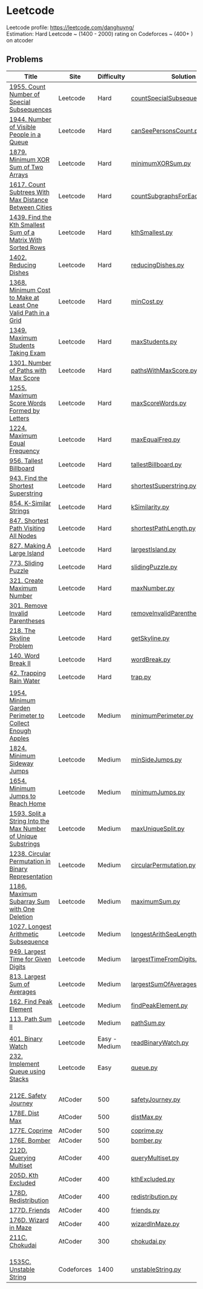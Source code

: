 # Leetcode
Leetcode profile: https://leetcode.com/danghuyng/<br>
Estimation: Hard Leetcode ~ (1400 - 2000) rating on Codeforces ~ (400+ ) on atcoder

## Problems
|     Title     |   Site  |   Difficulty  |    Solution   |
|---------------|---------------|---------------|---------------|
|[1955. Count Number of Special Subsequences](https://leetcode.com/problems/count-number-of-special-subsequences/)|Leetcode|Hard|[countSpecialSubsequences.py](https://github.com/danghuybk/Data-structure-and-Algorithm/blob/main/LC_1955.%20Count%20Number%20of%20Special%20Subsequences/countSpecialSubsequences.py)|
|[1944. Number of Visible People in a Queue](https://leetcode.com/problems/number-of-visible-people-in-a-queue/)|Leetcode|Hard|[canSeePersonsCount.py](https://github.com/danghuybk/Data-structure-and-Algorithm/blob/main/LC_1944.%20Number%20of%20Visible%20People%20in%20a%20Queue/canSeePersonsCount.py)|
|[1879. Minimum XOR Sum of Two Arrays](https://leetcode.com/problems/minimum-xor-sum-of-two-arrays/)|Leetcode|Hard|[minimumXORSum.py](https://github.com/danghuybk/Data-structure-and-Algorithm/blob/main/LC_1879.%20Minimum%20XOR%20Sum%20of%20Two%20Arrays/minimumXORSum.py)|
|[1617. Count Subtrees With Max Distance Between Cities](https://leetcode.com/problems/count-subtrees-with-max-distance-between-cities/)|Leetcode|Hard|[countSubgraphsForEachDiameter.py](https://github.com/danghuybk/Data-structure-and-Algorithm/blob/main/LC_1617.%20Count%20Subtrees%20With%20Max%20Distance%20Between%20Cities/countSubgraphsForEachDiameter.py)|
|[1439. Find the Kth Smallest Sum of a Matrix With Sorted Rows](https://leetcode.com/problems/find-the-kth-smallest-sum-of-a-matrix-with-sorted-rows/)|Leetcode|Hard|[kthSmallest.py](https://github.com/danghuybk/Data-structure-and-Algorithm/blob/main/LC_1439.%20Find%20the%20Kth%20Smallest%20Sum%20of%20a%20Matrix%20With%20Sorted%20Rows/kthSmallest.py)|
|[1402. Reducing Dishes](https://leetcode.com/problems/reducing-dishes/)|Leetcode|Hard|[reducingDishes.py](https://github.com/danghuybk/Data-structure-and-Algorithm/blob/main/LC_1402.%20Reducing%20Dishes/reducingDishes.py)|
|[1368. Minimum Cost to Make at Least One Valid Path in a Grid](https://leetcode.com/problems/minimum-cost-to-make-at-least-one-valid-path-in-a-grid/)|Leetcode|Hard|[minCost.py](https://github.com/danghuybk/Data-structure-and-Algorithm/blob/main/LC_1368.%20Minimum%20Cost%20to%20Make%20at%20Least%20One%20Valid%20Path%20in%20a%20Grid/minCost.py)|
|[1349. Maximum Students Taking Exam](https://leetcode.com/problems/maximum-students-taking-exam/)|Leetcode|Hard|[maxStudents.py](https://github.com/danghuybk/Data-structure-and-Algorithm/blob/main/LC_1349.%20Maximum%20Students%20Taking%20Exam/maxStudents.py)|
|[1301. Number of Paths with Max Score](https://leetcode.com/problems/number-of-paths-with-max-score/)|Leetcode|Hard|[pathsWithMaxScore.py](https://github.com/danghuybk/Data-structure-and-Algorithm/blob/main/LC_1301.%20Number%20of%20Paths%20with%20Max%20Score/pathsWithMaxScore.py)|
|[1255. Maximum Score Words Formed by Letters](https://leetcode.com/problems/maximum-score-words-formed-by-letters/)|Leetcode|Hard|[maxScoreWords.py](https://github.com/danghuybk/Data-structure-and-Algorithm/blob/main/LC_1255.%20Maximum%20Score%20Words%20Formed%20by%20Letters/maxScoreWords.py)|
|[1224. Maximum Equal Frequency](https://leetcode.com/problems/maximum-equal-frequency/)|Leetcode|Hard|[maxEqualFreq.py](https://github.com/danghuybk/Data-structure-and-Algorithm/blob/main/LC_1224.%20Maximum%20Equal%20Frequency/maxEqualFreq.py)|
|[956. Tallest Billboard](https://leetcode.com/problems/tallest-billboard/)|Leetcode|Hard|[tallestBillboard.py](https://github.com/danghuybk/Data-structure-and-Algorithm/blob/main/LC_956.%20Tallest%20Billboard/tallestBillboard.py)|
|[943. Find the Shortest Superstring](https://leetcode.com/problems/find-the-shortest-superstring/)|Leetcode|Hard|[shortestSuperstring.py](https://github.com/danghuybk/Data-structure-and-Algorithm/blob/main/LC_943.%20Find%20the%20Shortest%20Superstring/shortestSuperstring.py)|
|[854. K-Similar Strings](https://leetcode.com/problems/k-similar-strings/)|Leetcode|Hard|[kSimilarity.py](https://github.com/danghuybk/Data-structure-and-Algorithm/blob/main/LC_854.%20K-Similar%20Strings/kSimilarity.py)|
|[847. Shortest Path Visiting All Nodes](https://leetcode.com/problems/shortest-path-visiting-all-nodes/)|Leetcode|Hard|[shortestPathLength.py](https://github.com/danghuybk/Data-structure-and-Algorithm/blob/main/LC_847.%20Shortest%20Path%20Visiting%20All%20Nodes/shortestPathLength.py)|
|[827. Making A Large Island](https://leetcode.com/problems/making-a-large-island/)|Leetcode|Hard|[largestIsland.py](https://github.com/danghuybk/Data-structure-and-Algorithm/blob/main/LC_827.%20Making%20A%20Large%20Island/largestIsland.py)|
|[773. Sliding Puzzle](https://leetcode.com/problems/sliding-puzzle/)|Leetcode|Hard|[slidingPuzzle.py](https://github.com/danghuybk/Data-structure-and-Algorithm/blob/main/LC_773.%20Sliding%20Puzzle/slidingPuzzle.py)|
|[321. Create Maximum Number](https://leetcode.com/problems/create-maximum-number/)|Leetcode|Hard|[maxNumber.py](https://github.com/danghuybk/Data-structure-and-Algorithm/blob/main/LC_321.%20Create%20Maximum%20Number/maxNumber.py)|
|[301. Remove Invalid Parentheses](https://leetcode.com/problems/remove-invalid-parentheses/)|Leetcode|Hard|[removeInvalidParentheses.py](https://github.com/danghuybk/Data-structure-and-Algorithm/blob/main/LC_301.%20Remove%20Invalid%20Parentheses/removeInvalidParentheses.py)|
|[218. The Skyline Problem](https://leetcode.com/problems/the-skyline-problem/)|Leetcode|Hard|[getSkyline.py](https://github.com/danghuybk/Data-structure-and-Algorithm/blob/main/LC_218.%20The%20Skyline%20Problem/getSkyline.py)|
|[140. Word Break II](https://leetcode.com/problems/word-break-ii)|Leetcode|Hard|[wordBreak.py](https://github.com/danghuybk/Data-structure-and-Algorithm/tree/main/LC_140.%20Word%20Break%20II)|
|[42. Trapping Rain Water](https://leetcode.com/problems/trapping-rain-water/)|Leetcode|Hard|[trap.py](https://github.com/danghuybk/Data-structure-and-Algorithm/blob/main/LC_42.%20Trapping%20Rain%20Water/trap.py)|
||||
|[1954. Minimum Garden Perimeter to Collect Enough Apples](https://leetcode.com/problems/minimum-garden-perimeter-to-collect-enough-apples/)|Leetcode|Medium|[minimumPerimeter.py](https://github.com/danghuybk/Data-structure-and-Algorithm/blob/main/LC_1954.%20Minimum%20Garden%20Perimeter%20to%20Collect%20Enough%20Apples/minimumPerimeter.py)|
|[1824. Minimum Sideway Jumps](https://leetcode.com/problems/minimum-sideway-jumps/)|Leetcode|Medium|[minSideJumps.py](https://github.com/danghuybk/Data-structure-and-Algorithm/blob/main/LC_1824.%20Minimum%20Sideway%20Jumps/minSideJumps.py)|
|[1654. Minimum Jumps to Reach Home](https://leetcode.com/problems/minimum-jumps-to-reach-home/)|Leetcode|Medium|[minimumJumps.py](https://github.com/danghuybk/Data-structure-and-Algorithm/blob/main/LC_1654.%20Minimum%20Jumps%20to%20Reach%20Home/minimumJumps.py)|
|[1593. Split a String Into the Max Number of Unique Substrings](https://leetcode.com/problems/split-a-string-into-the-max-number-of-unique-substrings/)|Leetcode|Medium|[maxUniqueSplit.py](https://github.com/danghuybk/Data-structure-and-Algorithm/blob/main/LC_1593.%20Split%20a%20String%20Into%20the%20Max%20Number%20of%20Unique%20Substrings/maxUniqueSplit.py)|
|[1238. Circular Permutation in Binary Representation](https://leetcode.com/problems/circular-permutation-in-binary-representation/)|Leetcode|Medium|[circularPermutation.py](https://github.com/danghuybk/Data-structure-and-Algorithm/blob/main/LC_1238.%20Circular%20Permutation%20in%20Binary%20Representation/circularPermutation.py)|
|[1186. Maximum Subarray Sum with One Deletion](https://leetcode.com/problems/maximum-subarray-sum-with-one-deletion/)|Leetcode|Medium|[maximumSum.py](https://github.com/danghuybk/Data-structure-and-Algorithm/blob/main/LC_1186.%20Maximum%20Subarray%20Sum%20with%20One%20Deletion/maximumSum.py)|
|[1027. Longest Arithmetic Subsequence](https://leetcode.com/problems/longest-arithmetic-subsequence/)|Leetcode|Medium|[longestArithSeqLength.py](https://github.com/danghuybk/Data-structure-and-Algorithm/blob/main/LC_1027.%20Longest%20Arithmetic%20Subsequence/longestArithSeqLength.py)|
|[949. Largest Time for Given Digits](https://leetcode.com/problems/largest-time-for-given-digits/)|Leetcode|Medium|[largestTimeFromDigits.py](https://github.com/danghuybk/Data-structure-and-Algorithm/blob/main/LC_949.%20Largest%20Time%20for%20Given%20Digits/largestTimeFromDigits.py)|
|[813. Largest Sum of Averages](https://leetcode.com/problems/largest-sum-of-averages/)|Leetcode|Medium|[largestSumOfAverages.py](https://github.com/danghuybk/Data-structure-and-Algorithm/blob/main/LC_813.%20Largest%20Sum%20of%20Averages/largestSumOfAverages.py)|
|[162. Find Peak Element](https://leetcode.com/problems/find-peak-element/)|Leetcode|Medium|[findPeakElement.py](https://github.com/danghuybk/Data-structure-and-Algorithm/blob/main/LC_162.%20Find%20Peak%20Element/findPeakElement.py)|
|[113. Path Sum II](https://leetcode.com/problems/path-sum-ii/)|Leetcode|Medium|[pathSum.py](https://github.com/danghuybk/Data-structure-and-Algorithm/blob/main/LC_113.%20Path%20Sum%20II/pathSum.py)|
||||
|[401. Binary Watch](https://leetcode.com/problems/binary-watch/)|Leetcode|Easy - Medium|[readBinaryWatch.py](https://github.com/danghuybk/Data-structure-and-Algorithm/blob/main/LC_401.%20Binary%20Watch/readBinaryWatch.py)|
|[232. Implement Queue using Stacks](https://leetcode.com/problems/implement-queue-using-stacks/)|Leetcode|Easy|[queue.py](https://github.com/danghuybk/Data-structure-and-Algorithm/blob/main/LC_232.%20Implement%20Queue%20using%20Stacks/queue.py)|
||||
||||
||||
|[212E. Safety Journey](https://atcoder.jp/contests/abc212/tasks/abc212_e)|AtCoder|500|[safetyJourney.py](https://github.com/danghuybk/Data-structure-and-Algorithm/blob/main/AC_212E.%20Safety%20Journey/safetyJourney.py)|
|[178E. Dist Max](https://atcoder.jp/contests/abc178/tasks/abc178_e)|AtCoder|500|[distMax.py](https://github.com/danghuybk/Data-structure-and-Algorithm/blob/main/AC_178E.%20Dist%20Max/distMax.py)|
|[177E. Coprime](https://atcoder.jp/contests/abc177/tasks/abc177_e)|AtCoder|500|[coprime.py](https://github.com/danghuybk/Data-structure-and-Algorithm/blob/main/AC_177E.%20Coprime/coprime.py)|
|[176E. Bomber](https://atcoder.jp/contests/abc176/tasks/abc176_e)|AtCoder|500|[bomber.py](https://github.com/danghuybk/Data-structure-and-Algorithm/blob/main/AC_176E.%20Bomber/bomber.py)|
|[212D. Querying Multiset](https://atcoder.jp/contests/abc212/tasks/abc212_d)|AtCoder|400|[queryMultiset.py](https://github.com/danghuybk/Data-structure-and-Algorithm/blob/main/AC_212D.%20Querying%20Multiset/queryMultiset.py)|
|[205D. Kth Excluded](https://atcoder.jp/contests/abc205/tasks/abc205_d)|AtCoder|400|[kthExcluded.py](https://github.com/danghuybk/Data-structure-and-Algorithm/blob/main/AC_205D.%20Kth%20Excluded/kthExcluded.py)|
|[178D. Redistribution](https://atcoder.jp/contests/abc178/tasks/abc178_d)|AtCoder|400|[redistribution.py](https://github.com/danghuybk/Data-structure-and-Algorithm/blob/main/AC_178D.%20Redistribution/redistribution.py)|
|[177D. Friends](https://atcoder.jp/contests/abc177/tasks/abc177_d)|AtCoder|400|[friends.py](https://github.com/danghuybk/Data-structure-and-Algorithm/blob/main/AC_177D.%20Friends/friends.py)|
|[176D. Wizard in Maze ](https://atcoder.jp/contests/abc176/tasks/abc176_d)|AtCoder|400|[wizardInMaze.py](https://github.com/danghuybk/Data-structure-and-Algorithm/blob/main/AC_176D%20-%20Wizard%20in%20Maze/wizardInMaze.py)|
|[211C. Chokudai](https://atcoder.jp/contests/abc211/tasks/abc211_c)|AtCoder|300|[chokudai.py](https://github.com/danghuybk/Data-structure-and-Algorithm/blob/main/AC_211C.%20Chokudai/chokudai.py)|
||||
||||
||||
|[1535C. Unstable String](https://codeforces.com/problemset/problem/1535/C)|Codeforces|1400|[unstableString.py](https://github.com/danghuybk/Data-structure-and-Algorithm/blob/main/CF_1535C.%20Unstable%20String/unstableString.py)
